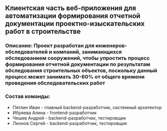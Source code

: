 ## Клиентская часть веб-приложения для автоматизации формирования отчетной документации проектно-изыскательских работ в строительстве
### Описание: Проект разработан для инженеров-обследователей и компаний, занимающихся обследованием сооружений, чтобы упростить процесс формирования отчетной документации по результатам обследования строительных объектов, поскольку данный процесс может занимать 30-60% от общего времени проведения обследовательских работ

### Состав команды:
* Пятлин Иван - главный backend-разработчик, системный архитектор
* Ибряева Алина - frontend-разработчик
* Чешев Андрей - backend-разработчик, тестировщик
* Леонов Сергей - backend-разработчик, тестировщик
